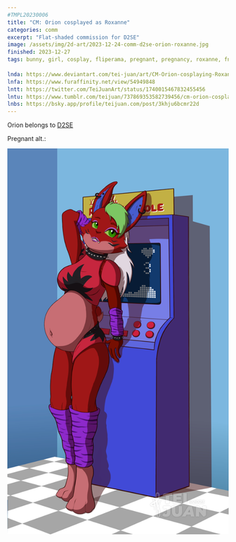 ```yaml
---
#TMPL20230006
title: "CM: Orion cosplayed as Roxanne"
categories: comm
excerpt: "Flat-shaded commission for D2SE"
image: /assets/img/2d-art/2023-12-24-comm-d2se-orion-roxanne.jpg
finished: 2023-12-27
tags: bunny, girl, cosplay, fliperama, pregnant, pregnancy, roxanne, fnaf, security, breach

lnda: https://www.deviantart.com/tei-juan/art/CM-Orion-cosplaying-Roxanne-1005630450
lnfa: https://www.furaffinity.net/view/54949848
lntt: https://twitter.com/TeiJuanArt/status/1740015467832455456
lntu: https://www.tumblr.com/teijuan/737869353582739456/cm-orion-cosplaying-roxanne
lnbs: https://bsky.app/profile/teijuan.com/post/3khju6bcmr22d
---
```


Orion belongs to [D2SE](https://www.furaffinity.net/user/d2se/)

Pregnant alt.:

![2023-12-24-comm-d2se-orion-roxanne-alt2.jpg](/assets/img/2d-art/2023-12-24-comm-d2se-orion-roxanne-alt2.jpg)